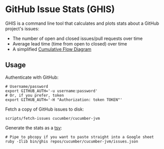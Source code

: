 # GitHub Issue Stats (GHIS)

GHIS is a command line tool that calculates and plots stats about a GitHub project's issues:

* The number of open and closed issues/pull requests over time
* Average lead time (time from open to closed) over time  
* A simplified [Cumulative Flow Diagram](https://en.wikipedia.org/wiki/Cumulative_flow_diagram)

## Usage

Authenticate with GitHub:

    # Username/password
    export GITHUB_AUTH='-u username:password'
    # Or, if you prefer, token
    export GITHUB_AUTH='-H "Authorization: token TOKEN"'

Fetch a copy of GitHub issues to disk:

    scripts/fetch-issues cucumber/cucumber-jvm

Generate the stats as a [tsv](https://en.wikipedia.org/wiki/Tab-separated_values):

    # Pipe to pbcopy if you want to paste straight into a Google sheet
    ruby -Ilib bin/ghis repos/cucumber/cucumber-jvm/issues.json
